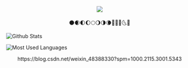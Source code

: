 <h1 align="center">
  <a href="[https://sunguoqi.com/](https://www.cnblogs.com/Yongeor/)">
    <img src="https://readme-typing-svg.herokuapp.com/?lines=console.log(%22Hello%2C%20World!%22);平杨猪祝您今天愉快!&center=true&size=27">
  </a>
</h1>
<div align="center">🌑🌒🌓🌔🌕🌖🌗🌘🌙🌚🌛🌜🌝</div>

![Github Stats](https://github-readme-stats.vercel.app/api?username=Yongeor&show_icons=true&theme=dark&count_private=true)

![Most Used Languages](https://github-readme-stats.vercel.app/api/top-langs/?username=Yongeor&theme=dark&layout=compact)

<div align="center">https://blog.csdn.net/weixin_48388330?spm=1000.2115.3001.5343</div>
